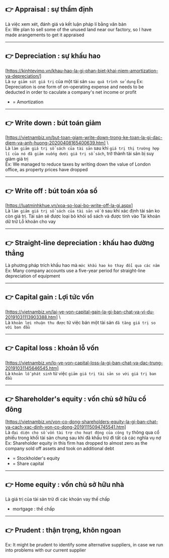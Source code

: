## 👉 Appraisal                                         : sự thẩm định
  Là việc xem xét, đánh giá và kết luận pháp lí bằng văn bản \
  Ex: We plan to sell some of the unused land near our factory, so I have made arangements to get it appraised

------------------------------------------------------------------------------------------------------

## 👉 Depreciation                                      : sự khấu hao
  [https://kinhtevimo.vn/khau-hao-la-gi-phan-biet-khai-niem-amortization-va-depreciation/] \
  Là `sự giảm sút giá trị` của một tài sản `sau quá trình sử dụng`
  Ex: Depreciation is one form of on-operating expense and needs to be deducted in order to caculate a company's net income or profit
  - = Amortization 

------------------------------------------------------------------------------------------------------

## 👉 Write down                                        : bút toán giảm               
  [https://vietnambiz.vn/but-toan-giam-write-down-trong-ke-toan-la-gi-dac-diem-va-anh-huong-20200408165400639.htm] \                   
  Là `làm giảm giá trị sổ sách của tài sản` sau khi `giá trị thị trường hợp lí của nó đã giảm xuống dưới giá trị sổ sách`, trở thành tài sản bị suy giảm giá trị \
  Ex: We managed to reduce taxes by writing down the value of London office, as property prices have dropped

------------------------------------------------------------------------------------------------------

## 👉 Write off                                         : bút toán xóa sổ
  [https://luatminhkhue.vn/xoa-so-loai-bo-write-off-la-gi.aspx] \
  Là `làm giảm giá trị sổ sách của tài sản về 0` sau khi xác định tài sản ko còn giá trị. Tài sản sẽ được loại bỏ khỏi sổ sách và được tính vào Tài khoản dữ trữ Lỗ khoản cho vay         
    
------------------------------------------------------------------------------------------------------

## 👉 Straight-line depreciation                        : khấu hao đường thẳng
  Là phương pháp trích khấu hao mà `mức khấu hao ko thay đổi qua các năm` \
  Ex: Many company accounts use a five-year period for straight-line depreciation of equipment

------------------------------------------------------------------------------------------------------

## 👉 Capital gain                                      : Lợi tức vốn       
  [https://vietnambiz.vn/lai-ve-von-capital-gain-la-gi-ban-chat-va-vi-du-20191031113903388.htm] \                
  Là `khoản lợi nhuận thu được` từ việc bán một tài sản `đã tăng giá trị so với ban đầu`

------------------------------------------------------------------------------------------------------

## 👉 Capital loss                                      : khoản lỗ vốn
  [https://vietnambiz.vn/lo-ve-von-capital-loss-la-gi-ban-chat-va-dac-trung-20191031145646545.htm] \
  Là `khoản lỗ phát sinh` từ việc `giảm giá trị tài sản so với giá trị ban đầu`

------------------------------------------------------------------------------------------------------

## 👉 Shareholder's equity                              : vốn chủ sở hữu cổ đông
  [https://vietnambiz.vn/von-co-dong-shareholders-equity-la-gi-ban-chat-va-cach-xac-dinh-von-co-dong-20191115094745541.htm] \
  Là `đại diện cho số vốn tài trợ cho hoạt động của công ty` thông qua cổ phiếu trong khối tài sản chung sau khi đã khấu trừ đi tất cả các nghĩa vụ nợ \
  Ex: Shareholder equity in this firm has dropped to almost zero as the company sold off assets and took on additional debt
  - = Stockholder's equity
  - = Share capital

------------------------------------------------------------------------------------------------------

## 👉 Home equity                                       : vốn chủ sở hữu nhà
  Là giá trị của tài sản trừ đi các khoản vay thế chấp
  - mortgage                                      : thế chấp

------------------------------------------------------------------------------------------------------

## 👉 Prudent                                           : thận trọng, khôn ngoan    
  Ex: It might be prudent to identify some alternative suppliers, in case we run into problems with our current supplier